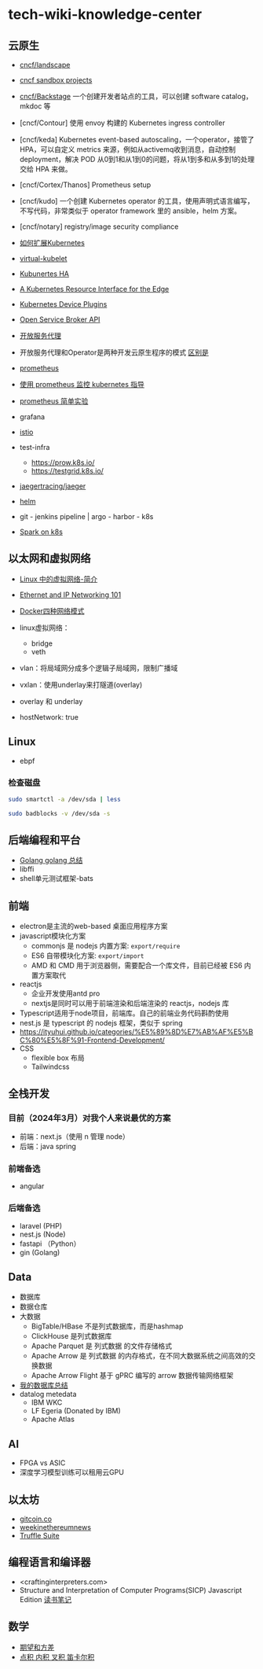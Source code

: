 # tech-wiki-knowledge-center

## 云原生

- [cncf/landscape](https://github.com/cncf/landscape)

- [cncf sandbox projects](https://www.cncf.io/sandbox-projects/)

- [cncf/Backstage](https://backstage.io/)
一个创建开发者站点的工具，可以创建 software catalog，mkdoc 等

- [cncf/Contour] 使用 envoy 构建的 Kubernetes ingress controller

- [cncf/keda] Kubernetes event-based autoscaling，一个operator，接管了HPA，可以自定义 metrics 来源，例如从activemq收到消息，自动控制 deployment，解决 POD 从0到1和从1到0的问题，将从1到多和从多到1的处理交给 HPA 来做。

- [cncf/Cortex/Thanos] Prometheus setup

- [cncf/kudo] 一个创建 Kubernetes operator 的工具，使用声明式语言编写，不写代码，非常类似于 operator framework 里的 ansible，helm 方案。

- [cncf/notary] registry/image security compliance

- [如何扩展Kubernetes](https://kubernetes.io/docs/concepts/extend-kubernetes/)

- [virtual-kubelet](https://github.com/virtual-kubelet/virtual-kubelet)

- [Kubunertes HA](https://kubernetes.io/docs/setup/production-environment/tools/kubeadm/high-availability/)

- [A Kubernetes Resource Interface for the Edge](https://github.com/deislabs/akri)

- [Kubernetes Device Plugins](https://kubernetes.io/docs/concepts/extend-kubernetes/compute-storage-net/device-plugins/)

- [Open Service Broker API](https://github.com/openservicebrokerapi/servicebroker/blob/v2.13/spec.md)

- [开放服务代理](https://www.openservicebrokerapi.org/)

- 开放服务代理和Operator是两种开发云原生程序的模式
[区别是](https://thenewstack.io/kubernetes-operators-and-the-open-service-broker-api-a-perfect-marriage/)

- [prometheus](https://github.com/prometheus/prometheus)

- [使用 prometheus 监控 kubernetes 指导](https://ityuhui.github.io/2021/05/07/notes-for-kubernetes-monitoring-prometheus/)

- [prometheus 简单实验](./prometheus-simple-experiment.md)

- grafana

- [istio](https://istio.io/latest/docs/setup/getting-started/)

- test-infra
  - <https://prow.k8s.io/>
  - <https://testgrid.k8s.io/>

- [jaegertracing/jaeger](https://github.com/jaegertracing/jaeger)

- [helm](https://helm.sh/zh/docs/intro/quickstart/) 

- git - jenkins pipeline | argo - harbor - k8s

- [Spark on k8s](https://github.com/GoogleCloudPlatform/spark-on-k8s-operator/blob/master/docs/user-guide.md)

## 以太网和虚拟网络

- [Linux 中的虚拟网络-简介](https://zboya.github.io/post/virtual_network_in_linux/)

- [Ethernet and IP Networking 101](https://iximiuz.com/en/posts/computer-networking-101/?utm_medium=reddit&utm_source=r_programming)

- [Docker四种网络模式](https://www.jianshu.com/p/22a7032bb7bd)

- linux虚拟网络：
  - bridge
  - veth

- vlan：将局域网分成多个逻辑子局域网，限制广播域

- vxlan：使用underlay来打隧道(overlay)

- overlay 和 underlay

- hostNetwork: true

## Linux

- ebpf

### 检查磁盘

```bash
sudo smartctl -a /dev/sda | less

sudo badblocks -v /dev/sda -s
```

## 后端编程和平台

- [Golang golang 总结](https://github.com/ityuhui/go-experiment/blob/main/README.md)
- libffi
- shell单元测试框架-bats

## 前端

- electron是主流的web-based 桌面应用程序方案
- javascript模块化方案
  - commonjs 是 nodejs 内置方案: `export/require`
  - ES6 自带模块化方案: `export/import`
  - AMD 和 CMD 用于浏览器侧，需要配合一个库文件，目前已经被 ES6 内置方案取代
- reactjs
  - 企业开发使用antd pro
  - nextjs是同时可以用于前端渲染和后端渲染的 reactjs，nodejs 库
- Typescript适用于node项目，前端库。自己的前端业务代码斟酌使用
- nest.js 是 typescript 的 nodejs 框架，类似于 spring
- <https://ityuhui.github.io/categories/%E5%89%8D%E7%AB%AF%E5%BC%80%E5%8F%91-Frontend-Development/>
- CSS
  - flexible box 布局
  - Tailwindcss

## 全栈开发

### 目前（2024年3月）对我个人来说最优的方案

- 前端：next.js（使用 n 管理 node）
- 后端：java spring

### 前端备选

- angular

### 后端备选

- laravel (PHP)
- nest.js (Node)
- fastapi （Python）
- gin (Golang)

## Data

- 数据库
- 数据仓库
- 大数据
  - BigTable/HBase 不是列式数据库，而是hashmap
  - ClickHouse 是列式数据库
  - Apache Parquet 是 列式数据 的文件存储格式
  - Apache Arrow 是 列式数据 的内存格式，在不同大数据系统之间高效的交换数据
  - Apache Arrow Flight 基于 gPRC 编写的 arrow 数据传输网络框架
- [我的数据库总结](https://ityuhui.github.io/2021/06/02/my-database-summary/)
- datalog metedata
  - IBM WKC
  - LF Egeria (Donated by IBM)
  - Apache Atlas

## AI

- FPGA vs ASIC
- 深度学习模型训练可以租用云GPU

## 以太坊

- [gitcoin.co](https://gitcoin.co/explorer?network=mainnet&idx_status=open&applicants=ALL&order_by=-web3_created)
- [weekinethereumnews](https://weekinethereumnews.com/)
- [Truffle Suite](https://www.trufflesuite.com/docs/truffle/quickstart)

## 编程语言和编译器

- <craftinginterpreters.com>
- Structure and Interpretation of Computer Programs(SICP) Javascript Edition [读书笔记](https://github.com/ityuhui/technical-notes-wiki-kc-todo/blob/master/%E8%AF%BB%E4%B9%A6%E7%AC%94%E8%AE%B0-SICP.md)

## 数学

- [期望和方差](./数学-math-期望和方差.md)
- [点积 内积 叉积 笛卡尔积](./数学-math-点积叉积.md)
